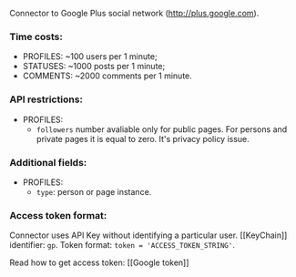 Connector to Google Plus social network (http://plus.google.com).

### Time costs:
* PROFILES: ~100 users per 1 minute;
* STATUSES: ~1000 posts per 1 minute;
* COMMENTS: ~2000 comments per 1 minute.

### API restrictions:
* PROFILES:
    - `followers` number avaliable only for public pages. For persons and private pages it is equal to zero. It's privacy policy issue.

### Additional fields:
* PROFILES:
    - `type`: person or page instance.

### Access token format:
Connector uses API Key without identifying a particular user. [[KeyChain]] identifier: `gp`. Token format: `token = 'ACCESS_TOKEN_STRING'`.

Read how to get access token: [[Google token]]